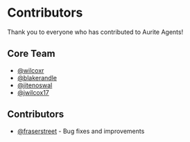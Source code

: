 # Contributors

Thank you to everyone who has contributed to Aurite Agents!

## Core Team

- [@wilcoxr](https://github.com/wilcoxr)
- [@blakerandle](https://github.com/blakerandle)
- [@jitenoswal](https://github.com/jitenoswal)
- [@jwilcox17](https://github.com/jwilcox17)

## Contributors

- [@fraserstreet](https://github.com/fraserstreet) - Bug fixes and improvements
